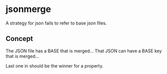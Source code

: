 # jsonmerge
A strategy for json fails to refer to base json files.

## Concept

The JSON file has a BASE that is merged...
That JSON can have a BASE key that is merged...

Last one in should be the winner for a property.
